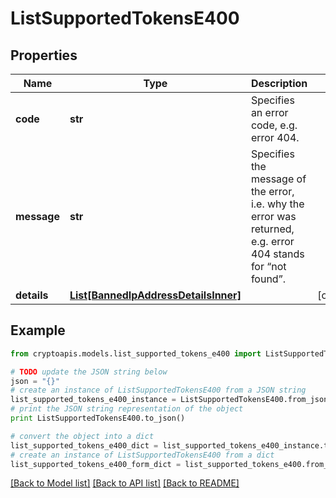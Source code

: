 # ListSupportedTokensE400


## Properties
Name | Type | Description | Notes
------------ | ------------- | ------------- | -------------
**code** | **str** | Specifies an error code, e.g. error 404. | 
**message** | **str** | Specifies the message of the error, i.e. why the error was returned, e.g. error 404 stands for “not found”. | 
**details** | [**List[BannedIpAddressDetailsInner]**](BannedIpAddressDetailsInner.md) |  | [optional] 

## Example

```python
from cryptoapis.models.list_supported_tokens_e400 import ListSupportedTokensE400

# TODO update the JSON string below
json = "{}"
# create an instance of ListSupportedTokensE400 from a JSON string
list_supported_tokens_e400_instance = ListSupportedTokensE400.from_json(json)
# print the JSON string representation of the object
print ListSupportedTokensE400.to_json()

# convert the object into a dict
list_supported_tokens_e400_dict = list_supported_tokens_e400_instance.to_dict()
# create an instance of ListSupportedTokensE400 from a dict
list_supported_tokens_e400_form_dict = list_supported_tokens_e400.from_dict(list_supported_tokens_e400_dict)
```
[[Back to Model list]](../README.md#documentation-for-models) [[Back to API list]](../README.md#documentation-for-api-endpoints) [[Back to README]](../README.md)


